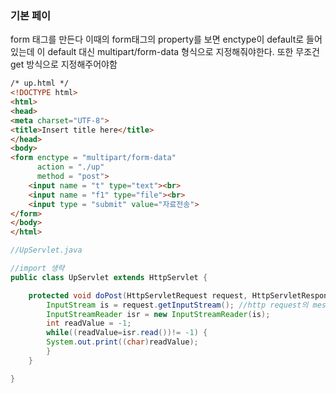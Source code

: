 ### 기본 페이
form 태그를 만든다
이때의 form태그의 property를 보면 enctype이 default로 들어있는데 이 default 대신 multipart/form-data 형식으로 지정해줘야한다.
또한 무조건 get 방식으로 지정해주어야함
```html
/* up.html */
<!DOCTYPE html>
<html>
<head>
<meta charset="UTF-8">
<title>Insert title here</title>
</head>
<body>
<form enctype = "multipart/form-data" 
	  action = "./up" 
      method = "post">
	<input name = "t" type="text"><br>
	<input name = "f1" type="file"><br>
	<input type = "submit" value="자료전송">
</form>
</body>
</html>
```

```java
//UpServlet.java

//import 생략
public class UpServlet extends HttpServlet {

	protected void doPost(HttpServletRequest request, HttpServletResponse response) throws ServletException, IOException {
		InputStream is = request.getInputStream(); //http request의 message body를 읽어올 수 있음.
		InputStreamReader isr = new InputStreamReader(is);
		int readValue = -1;
		while((readValue=isr.read())!= -1) {
		System.out.print((char)readValue);
		}
	}

}
```
<!--stackedit_data:
eyJoaXN0b3J5IjpbNzg5NjE4ODg3LDI0NjY0NDU2MCwtMTc0NT
kyOTk5Niw1MTYwMzA2NTFdfQ==
-->